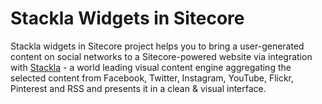 # Stackla Widgets in Sitecore
Stackla widgets in Sitecore project helps you to bring a user-generated content on social networks to a Sitecore-powered website via integration with [Stackla](https://stackla.com/) - a world leading visual content engine aggregating the selected content from Facebook, Twitter, Instagram, YouTube, Flickr, Pinterest and RSS and presents it in a clean & visual interface.
